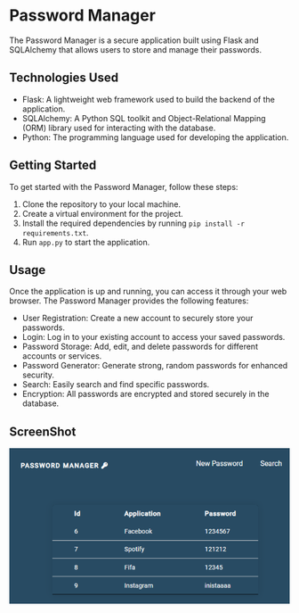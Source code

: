 # Password Manager

The Password Manager is a secure application built using Flask and SQLAlchemy that allows users to store and manage their passwords.

## Technologies Used

- Flask: A lightweight web framework used to build the backend of the application.
- SQLAlchemy: A Python SQL toolkit and Object-Relational Mapping (ORM) library used for interacting with the database.
- Python: The programming language used for developing the application.

## Getting Started

To get started with the Password Manager, follow these steps:

1. Clone the repository to your local machine.
2. Create a virtual environment for the project.
3. Install the required dependencies by running `pip install -r requirements.txt`.
4. Run `app.py` to start the application.

## Usage

Once the application is up and running, you can access it through your web browser. The Password Manager provides the following features:

- User Registration: Create a new account to securely store your passwords.
- Login: Log in to your existing account to access your saved passwords.
- Password Storage: Add, edit, and delete passwords for different accounts or services.
- Password Generator: Generate strong, random passwords for enhanced security.
- Search: Easily search and find specific passwords.
- Encryption: All passwords are encrypted and stored securely in the database.

## ScreenShot 
![alt text](/img/app.png)
